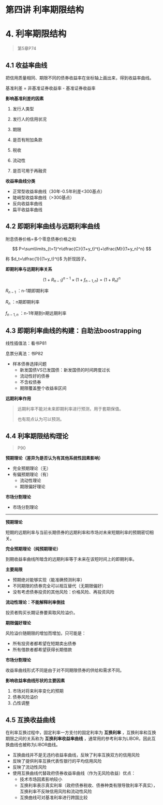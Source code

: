# 第四讲 利率期限结构

# 4. 利率期限结构

> 第5章P74
> 

## 4.1 收益率曲线

把信用质量相同、期限不同的债券收益率在坐标轴上画出来，得到收益率曲线。

基准利差 = 非基准证券收益率 - 基准证券收益率

**影响基准利差的因素**

1. 发行人类型
2. 发行人的信用状况
3. 期限
4. 是否有附加条款

1. 税收
2. 流动性
3. 是否可用于再融资

**收益率曲线分类**

- 正常型收益率曲线（30年-0.5年利差<300基点）
- 陡峭型收益率曲线（>300基点）
- 反向收益率曲线
- 扁平收益率曲线

## 4.2 **即期利率曲线与远期利率曲线**

附息债券价格=多个零息债券价格之和

$$
P=\sum\limits_{t=1}^n\dfrac{C}{(1+y_t)^t}+\dfrac{M}{(1+y_n)^n}
$$

称 $d_t=\dfrac{1}{(1+y_t)^t}$ 为折现因子。

**即期利率与远期利率关系**

$$
(1+R_{n-1})^{n-1}\times(1+f_{n-1,n})=(1+R_n)^n
$$

$R_{n-1}$ ：n-1期即期利率

$R_n$ ：n期即期利率

$f_{n-1,n}$ ：n-1年期到n期远期利率

## 4.3 **即期利率曲线的构建**：自助法boostrapping

线性插值法：看书P81

息票分离法：书P82

- 样本债券选择问题
    - 新发国债VS已发国债：新发国债的时间跨度过长
    - 流动性好的债券
    - 不含权债券
    - 期限覆盖整个收益率区间

**远期利率作用**

> 远期利率不能对未来即期利率进行预测，用于套期保值。
> 
> 
> 也有观点认为可以预测。
> 

## 4.4 利率期限结构理论

> P90
> 

**预期理论（差异为是否认为有其他系统性因素影响）**

- 完全预期理论（无）
- 有偏预期理论（有）
    - 流动性理论
    - 期限偏好理论

**市场分割理论**

- 市场分割理论

---

**预期理论**

短期的远期利率与当前长期债券的远期利率和市场对未来短期利率的预期密切相关。

**完全预期理论（纯预期理论）**

到期收益率曲线所暗含的远期利率等于未来在该短时间上的即期利率。

**主要局限**

- 预期绝对能够实现（能准确预测利率）
- 不同期限的债券完全可以相互替代（无期限偏好）
- 没有考虑债券投资的其他风险：价格风险、再投资风险

**流动性理论：不能解释利率倒挂**

投资者购买长期证券要索取风险溢价。

**期限偏好理论**

风险溢价随期限的增加而增加，只可能是：

- 所有投资者都希望在短期卖出债券
- 所有借款者都希望获得长期借款

**市场分割理论**

收益率曲线形式不同是由于对不同期限债券的供给和需求不同。

**影响收益率曲线形状的主要因素**

1. 市场对将来利率变化的预期
2. 债券风险溢价
3. 凸性调整

## 4.5 互换收益曲线

在利率互换过程中，固定利率一方支付的固定利率为 **互换利率** ，互换利率和互换期限之间的关系称为 **互换利率收益率曲线** ，通常用的参考利率为LIBOR，因此互换曲线也被称为LIBOR曲线。

- 互换曲线并不是无违约收益率曲线，反映了利率互换双方的信用风险
- 反映了提供利率互换代表性银行的平均信用风险
- 反映了流动性风险
- 使用互换曲线代替政府债券收益率曲线（作为无风险收益）优点：
    - 技术市场因素影响较小
    - 互换利率表示真实利率（政府债券税收、债券种类有限导致利率不真实），互换利率不反映信用风险和流动性风险
    - 互换曲线可对基准利率进行跨国比较
